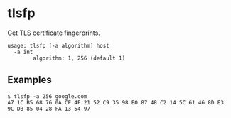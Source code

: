 # tlsfp

Get TLS certificate fingerprints.

```
usage: tlsfp [-a algorithm] host
  -a int
    	algorithm: 1, 256 (default 1)
```
## Examples

```
$ tlsfp -a 256 google.com
A7 1C B5 68 76 0A CF 4F 21 52 C9 35 98 B0 87 48 C2 14 5C 61 46 8D E3 9C DB 85 04 28 FA 13 54 97
```